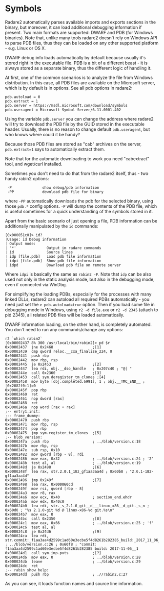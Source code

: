 # Symbols

Radare2 automatically parses available imports and exports sections in the binary,
but moreover, it can load additional debugging information if present.
Two main formats are supported: DWARF and PDB (for Windows binaries).
Note that, unlike many tools radare2 doesn't rely on Windows API to parse
PDB files, thus they can be loaded on any other supported platform - e.g.
Linux or OS X.

DWARF debug info loads automatically by default because usually it's stored
right in the executable file. PDB is a bit of a different beast - it is always
stored as a separate binary, thus the different logic of handling it.

At first, one of the common scenarios is to analyze the file from Windows distribution.
In this case, all PDB files are available on the Microsoft server, which is by default
is in options. See all pdb options in radare2:

```
pdb.autoload = 0
pdb.extract = 1
pdb.server = https://msdl.microsoft.com/download/symbols
pdb.useragent = Microsoft-Symbol-Server/6.11.0001.402
```

Using the variable `pdb.server` you can change the address where radare2 will try to
download the PDB file by the GUID stored in the executable header.
Usually, there is no reason to change default `pdb.useragent`, but who knows where
could it be handy?

Because those PDB files are stored as "cab" archives on the server, `pdb.extract=1`
says to automatically extract them.

Note that for the automatic downloading to work you need "cabextract" tool, and wget/curl installed.

Sometimes you don't need to do that from the radare2 itself, thus - two handy
rabin2 options:

```
 -P              show debug/pdb information
 -PP             download pdb file for binary
```

where `-PP` automatically downloads the pdb for the selected binary, using those
`pdb.*` config options. `-P` will dump the contents of the PDB file, which is useful
sometimes for a quick understanding of the symbols stored in it.

Apart from the basic scenario of just opening a file, PDB information can be additionally
manipulated by the `id` commands:

```
[0x000051c0]> id?
|Usage: id Debug information
| Output mode:
| '*'              Output in radare commands
| id               Source lines
| idp [file.pdb]   Load pdb file information
| idpi [file.pdb]  Show pdb file information
| idpd             Download pdb file on remote server
```

Where `idpi` is basically the same as `rabin2 -P`.
Note that `idp` can be also used not only in the static analysis mode, but also
in the debugging mode, even if connected via WinDbg.

For simplifying the loading PDBs, especially for the processes with many linked DLLs,
radare2 can autoload all required PDBs automatically - you need just set the
`e pdb.autoload=true` option. Then if you load some file in debugging mode
in Windows, using `r2 -d file.exe` or `r2 -d 2345` (attach to pid 2345), all
related PDB files will be loaded automatically.

DWARF information loading, on the other hand, is completely automated. You don't
need to run any commands/change any options:

```
r2 `which rabin2`
[0x00002437 8% 300 /usr/local/bin/rabin2]> pd $r
0x00002437  jne 0x2468                  ;[1]
0x00002439  cmp qword reloc.__cxa_finalize_224, 0
0x00002441  push rbp
0x00002442  mov rbp, rsp
0x00002445  je 0x2453                   ;[2]
0x00002447  lea rdi, obj.__dso_handle   ; 0x207c40 ; "@| "
0x0000244e  call 0x2360                 ;[3]
0x00002453  call sym.deregister_tm_clones ;[4]
0x00002458  mov byte [obj.completed.6991], 1 ; obj.__TMC_END__ ; [0x2082f0:1]=0
0x0000245f  pop rbp
0x00002460  ret
0x00002461  nop dword [rax]
0x00002468  ret
0x0000246a  nop word [rax + rax]
;-- entry1.init:
;-- frame_dummy:
0x00002470  push rbp
0x00002471  mov rbp, rsp
0x00002474  pop rbp
0x00002475  jmp sym.register_tm_clones  ;[5]
;-- blob_version:
0x0000247a  push rbp                    ; ../blob/version.c:18
0x0000247b  mov rbp, rsp
0x0000247e  sub rsp, 0x10
0x00002482  mov qword [rbp - 8], rdi
0x00002486  mov eax, 0x32               ; ../blob/version.c:24 ; '2'
0x0000248b  test al, al                 ; ../blob/version.c:19
0x0000248d  je 0x2498                   ;[6]
0x0000248f  lea rax, str.2.0.1_182_gf1aa3aa4d ; 0x60b8 ; "2.0.1-182-gf1aa3aa4d"
0x00002496  jmp 0x249f                  ;[7]
0x00002498  lea rax, 0x000060cd
0x0000249f  mov rsi, qword [rbp - 8]
0x000024a3  mov r8, rax
0x000024a6  mov ecx, 0x40               ; section_end.ehdr
0x000024ab  mov edx, 0x40c0
0x000024b0  lea rdi, str._s_2.1.0_git__d___linux_x86__d_git._s_n ; 0x60d0 ; "%s 2.1.0-git %d @ linux-x86-%d git.%s\n"
0x000024b7  mov eax, 0
0x000024bc  call 0x2350                 ;[8]
0x000024c1  mov eax, 0x66               ; ../blob/version.c:25 ; 'f'
0x000024c6  test al, al
0x000024c8  je 0x24d6                   ;[9]
0x000024ca  lea rdi, str.commit:_f1aa3aa4d2599c1ad60e3ecbe5f4d8261b282385_build:_2017_11_06__12:18:39 ; ../blob/version.c:26 ; 0x60f8 ; "commit: f1aa3aa4d2599c1ad60e3ecbe5f4d8261b282385 build: 2017-11-06__1
0x000024d1  call sym.imp.puts           ;[?]
0x000024d6  mov eax, 0                  ; ../blob/version.c:28
0x000024db  leave                       ; ../blob/version.c:29
0x000024dc  ret
;-- rabin_show_help:
0x000024dd  push rbp                    ; .//rabin2.c:27
```

As you can see, it loads function names and source line information.

